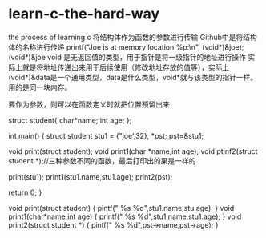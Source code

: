 # learn-c-the-hard-way
the process of learning c
将结构体作为函数的参数进行传输
Github中是将结构体的名称进行传递
printf("Joe is at memory location %p:\n", (void*)&joe); (void*)&joe void 是无返回值的类型，用于指针是将一级指针的地址进行操作
实际上就是将地址传递出来用于后续使用（修改地址存放的值等），实际上(void*)&data是一个通用类型，data是什么类型，void*就与该类型的指针一样。用的是同一块内存。

要作为参数，则可以在函数定义时就把位置预留出来

struct student{
char*name;
int age;
};

int main()
{
struct student stu1 = {"joe',32}, *pst;
pst=&stu1;

void print(struct student);
void print1(char *name,int age);
void ptinf2(struct student *);//三种参数不同的函数，最后打印出的果是一样的

print(stu1);
print1(stu1.name,stu1.age);
print2(pst);

return 0;
}

void print(struct student)
{
  pintf(" %s %d",stu1.name,stu.age);
  }
  void print1(char*name,int age)
  {
  printf(" %s %d",stu1.name,stu1.age);
  }
void print2(struct student *)
{
  pintf(" %s %d",pst->name,pst->age);
  }

